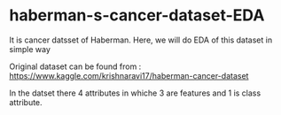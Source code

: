 # haberman-s-cancer-dataset-EDA
It is  cancer datsset of Haberman. Here, we will do EDA  of this dataset in simple way

Original dataset can be found from : https://www.kaggle.com/krishnaravi17/haberman-cancer-dataset

In the datset there 4 attributes in whiche 3 are features and 1 is class attribute.

